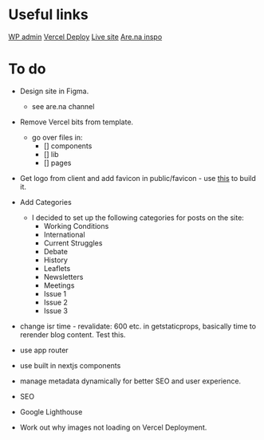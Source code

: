 # Useful links

[WP admin](https://vitalsignscontenteditor.co.uk/wp-admin)
[Vercel Deploy](https://vercel.com/jones58s-projects/vital-signs/settings/domains)
[Live site](https://www.vitalsignsmag.org/)
[Are.na inspo](https://www.are.na/jack-kershaw/vitalsigns)

# To do

- Design site in Figma.

  - see are.na channel

- Remove Vercel bits from template.

  - go over files in:
    - [] components
    - [] lib
    - [] pages

- Get logo from client and add favicon in public/favicon - use [this](https://frontendmasters.com/blog/how-to-favicon-in-2024/) to build it.

- Add Categories

  - I decided to set up the following categories for posts on the site:
    - Working Conditions
    - International
    - Current Struggles
    - Debate
    - History
    - Leaflets
    - Newsletters
    - Meetings
    - Issue 1
    - Issue 2
    - Issue 3

- change isr time - revalidate: 600 etc. in getstaticprops, basically time to rerender blog content. Test this.

- use app router

- use built in nextjs components

- manage metadata dynamically for better SEO and user experience.

- SEO

- Google Lighthouse

- Work out why images not loading on Vercel Deployment.
